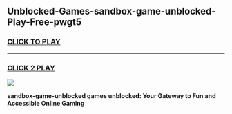 
## Unblocked-Games-sandbox-game-unblocked-Play-Free-pwgt5
<h3>
<a href="https://premium76.site?title=sandbox-game-unblocked&ref=10A">CLICK TO PLAY</a></h3>
<hr>

<h3>
<a href="https://premium76.site?title=sandbox-game-unblocked&ref=10A">CLICK 2 PLAY</a>
  
</h3>

<a href="https://premium76.site?title=sandbox-game-unblocked&ref=10A"><img src="https://clearcache.store/games.png"></a>


**sandbox-game-unblocked games unblocked: Your Gateway to Fun and Accessible Online Gaming**

